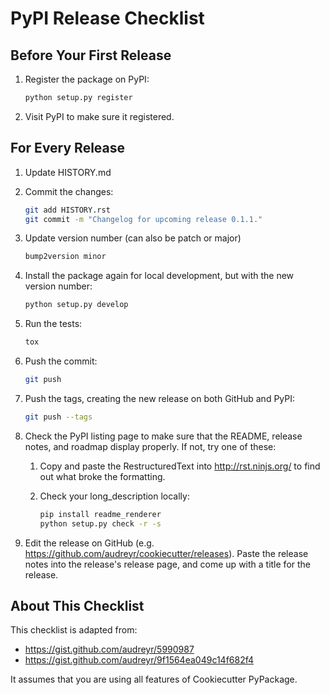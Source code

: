 # PyPI Release Checklist

## Before Your First Release

1.  Register the package on PyPI:

    ```sh
    python setup.py register
    ```

2.  Visit PyPI to make sure it registered.

## For Every Release

1.  Update HISTORY.md

2.  Commit the changes:

    ```sh
    git add HISTORY.rst
    git commit -m "Changelog for upcoming release 0.1.1."
    ```

3.  Update version number (can also be patch or major)

    ```sh
    bump2version minor
    ```

4.  Install the package again for local development, but with the new version number:

    ```sh
    python setup.py develop
    ```

5.  Run the tests:

    ```sh
    tox
    ```

6.  Push the commit:

    ```sh
    git push
    ```

7.  Push the tags, creating the new release on both GitHub and PyPI:

    ```sh
    git push --tags
    ```

8.  Check the PyPI listing page to make sure that the README, release notes, and roadmap display properly. If not, try one of these:

    1.  Copy and paste the RestructuredText into http://rst.ninjs.org/ to find out what broke the formatting.

    2.  Check your long_description locally:

        ```sh
        pip install readme_renderer
        python setup.py check -r -s
        ```

9.  Edit the release on GitHub (e.g. https://github.com/audreyr/cookiecutter/releases). Paste the release notes into the release\'s release page, and come up with a title for the release.

## About This Checklist

This checklist is adapted from:

-   https://gist.github.com/audreyr/5990987
-   https://gist.github.com/audreyr/9f1564ea049c14f682f4

It assumes that you are using all features of Cookiecutter PyPackage.
